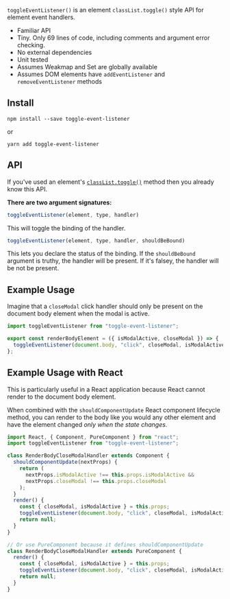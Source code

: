 `toggleEventListener()` is an element `classList.toggle()` style API for element event handlers.

* Familiar API
* Tiny. Only 69 lines of code, including comments and argument error checking.
* No external dependencies
* Unit tested
* Assumes Weakmap and Set are globally available
* Assumes DOM elements have `addEventListener` and `removeEventListener` methods

## Install

`npm install --save toggle-event-listener`

or

`yarn add toggle-event-listener`


## API

If you've used an element's
[`classList.toggle()`](https://developer.mozilla.org/en-US/docs/Web/API/Element/classList)
method then you already know this API.


__There are two argument signatures:__

```javascript
toggleEventListener(element, type, handler)
```

This will toggle the binding of the handler.


```javascript
toggleEventListener(element, type, handler, shouldBeBound)
```

This lets you declare the status of the binding. If the `shouldBeBound`
argument is truthy, the handler will be present. If it's falsey, the handler
will be not be present.


## Example Usage

Imagine that a `closeModal` click handler should only be present on the
document body element when the modal is active.

```javascript
import toggleEventListener from "toggle-event-listener";

export const renderBodyElement = ({ isModalActive, closeModal }) => {
  toggleEventListener(document.body, "click", closeModal, isModalActive);
};
```

## Example Usage with React

This is particularly useful in a React application because React cannot render
to the document body element.

When combined with the `shouldComponentUpdate` React component lifecycle
method, you can render to the body like you would any other element and have
the element changed _only when the state changes_.


```javascript
import React, { Component, PureComponent } from "react";
import toggleEventListener from "toggle-event-listener";

class RenderBodyCloseModalHandler extends Component {
  shouldComponentUpdate(nextProps) {
    return (
      nextProps.isModalActive !== this.props.isModalActive &&
      nextProps.closeModal !== this.props.closeModal
    );
  }
  render() {
    const { closeModal, isModalActive } = this.props;
    toggleEventListener(document.body, "click", closeModal, isModalActive);
    return null;
  }
}

// Or use PureComponent because it defines shouldComponentUpdate
class RenderBodyCloseModalHandler extends PureComponent {
  render() {
    const { closeModal, isModalActive } = this.props;
    toggleEventListener(document.body, "click", closeModal, isModalActive);
    return null;
  }
}
```
